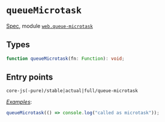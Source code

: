 # `queueMicrotask`

[Spec](https://html.spec.whatwg.org/multipage/timers-and-user-prompts.html#dom-queuemicrotask), module [`web.queue-microtask`](/packages/core-js/modules/web.queue-microtask.js)

## Types

```ts
function queueMicrotask(fn: Function): void;
```

## Entry points



```
core-js(-pure)/stable|actual|full/queue-microtask
```

[_Examples_](https://goo.gl/nsW8P9):

```js
queueMicrotask(() => console.log("called as microtask"));
```
